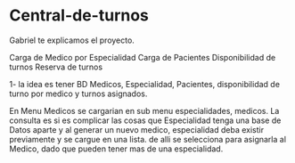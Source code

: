 # Central-de-turnos
 Gabriel te explicamos el proyecto.
 
 Carga de Medico por Especialidad
 Carga de Pacientes
 Disponibilidad de turnos
 Reserva de turnos

  1- la idea es tener BD Medicos, Especialidad, Pacientes, disponibilidad de turno por medico y turnos asignados.

  En Menu Medicos se cargarian en sub menu especialidades, medicos.
  La consulta es si es complicar las cosas que Especialidad tenga una base de Datos aparte y al 
  generar un nuevo medico, especialidad deba existir previamente y se cargue en una lista. de alli se selecciona para asignarla al Medico, dado que pueden tener mas de una especialidad.
  
  
